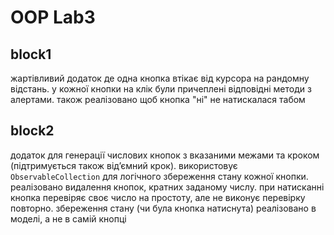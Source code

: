 # OOP Lab3

## block1
жартівливий додаток де одна кнопка втікає від курсора на рандомну відстань. у кожної кнопки на клік були причеплені відповідні методи з алертами. також реалізовано щоб кнопка "ні" не натискалася табом

## block2
додаток для генерації числових кнопок з вказаними межами та кроком (підтримується також від’ємний крок). використовує `ObservableCollection` для логічного збереження стану кожної кнопки. реалізовано видалення кнопок, кратних заданому числу. при натисканні кнопка перевіряє своє число на простоту, але не виконує перевірку повторно. збереження стану (чи була кнопка натиснута) реалізовано в моделі, а не в самій кнопці
